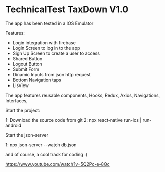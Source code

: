 # TechnicalTest TaxDown V1.0

The app has been tested in a IOS Emulator

Features:

- Login integration with firebase 
- Login Screen to log in to the app
- Sign Up Screen to create a user to access
- Shared Button
- Logout Button
- Submit Form
- Dinamic Inputs from json http request
- Bottom Navigation taps
- LisView


The app features reusable components, Hooks, Redux, Axios, Navigations, Interfaces, 


Start the project:

1: Download the source code from git
2: npx react-native run-ios | run-android

Start the json-server

1: npx json-server --watch db.json 


and of course, a cool track for coding :)

https://www.youtube.com/watch?v=5Q2Pc-e-8Qc




